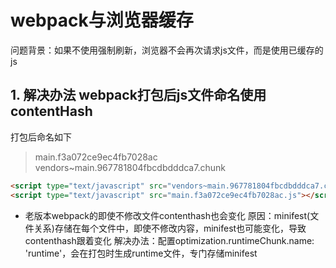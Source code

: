 # webpack与浏览器缓存

问题背景：如果不使用强制刷新，浏览器不会再次请求js文件，而是使用已缓存的js

## 1. 解决办法 webpack打包后js文件命名使用contentHash

打包后命名如下

> main.f3a072ce9ec4fb7028ac
> vendors~main.967781804fbcdbdddca7.chunk

``` html
<script type="text/javascript" src="vendors~main.967781804fbcdbdddca7.chunk.js"></script>
<script type="text/javascript" src="main.f3a072ce9ec4fb7028ac.js"></script>
```

+ 老版本webpack的即使不修改文件contenthash也会变化
原因：minifest(文件关系)存储在每个文件中，即使不修改内容，minifest也可能变化，导致contenthash跟着变化
解决办法：配置optimization.runtimeChunk.name: 'runtime'，会在打包时生成runtime文件，专门存储minifest
